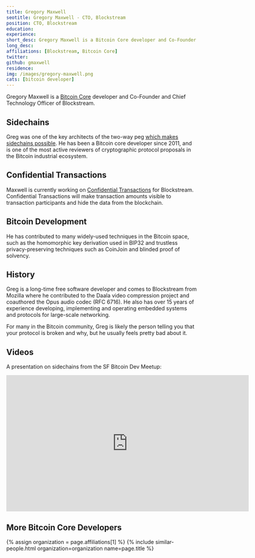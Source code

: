 ```yaml
---
title: Gregory Maxwell
seotitle: Gregory Maxwell - CTO, Blockstream
position: CTO, Blockstream
education:
experience:
short_desc: Gregory Maxwell is a Bitcoin Core developer and Co-Founder and Chief Technology Officer of Blockstream.
long_desc:
affiliations: [Blockstream, Bitcoin Core]
twitter:
github: gmaxwell
residence:
img: /images/gregory-maxwell.png
cats: [bitcoin developer]
---
```

Gregory Maxwell is a [Bitcoin Core](/bitcoin-core/) developer and Co-Founder and Chief Technology Officer of Blockstream.

## Sidechains

Greg was one of the key architects of the two-way peg <a href="/what-are-sidechains/">which makes sidechains possible</a>. He has been a Bitcoin core developer since 2011, and is one of the most active reviewers of cryptographic protocol proposals in the Bitcoin industrial ecosystem.

## Confidential Transactions

Maxwell is currently working on [Confidential Transactions](https://people.xiph.org/~greg/confidential_values.txt) for Blockstream. Confidential Transactions will make transaction amounts visible to transaction participants and hide the data from the blockchain.

## Bitcoin Development

He has contributed to many widely-used techniques in the Bitcoin space, such as the homomorphic key derivation used in BIP32 and trustless privacy-preserving techniques such as CoinJoin and blinded proof of solvency.

## History

Greg is a long-time free software developer and comes to Blockstream from Mozilla where he contributed to the Daala video compression project and coauthored the Opus audio codec (RFC 6716). He also has over 15 years of experience developing, implementing and operating embedded systems and protocols for large-scale networking.

For many in the Bitcoin community, Greg is likely the person telling you that your protocol is broken and why, but he usually feels pretty bad about it.

## Videos

A presentation on sidechains from the SF Bitcoin Dev Meetup:

<iframe width="640" height="360" src="https://www.youtube.com/embed/9pyVvq-vrrM" frameborder="0" allowfullscreen></iframe>

## More Bitcoin Core Developers

{% assign organization = page.affiliations[1] %}
{% include similar-people.html organization=organization name=page.title %}
